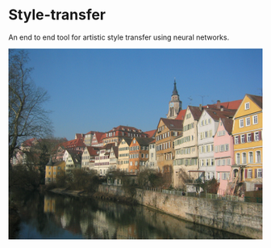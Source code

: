 # Style-transfer
An end to end tool for artistic style transfer using neural networks.

![alt text](tubingen.jpg)
